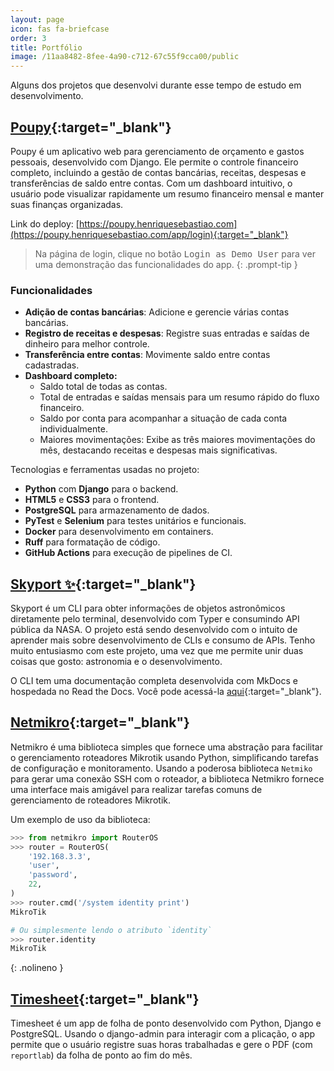 ```yaml
---
layout: page
icon: fas fa-briefcase
order: 3
title: Portfólio
image: /11aa8482-8fee-4a90-c712-67c55f9cca00/public
---
```


Alguns dos projetos que desenvolvi durante esse tempo de estudo em desenvolvimento.

## [Poupy](/poupy/){:target="_blank"}

Poupy é um aplicativo web para gerenciamento de orçamento e gastos pessoais, desenvolvido com Django. Ele permite o controle financeiro completo, incluindo a gestão de contas bancárias, receitas, despesas e transferências de saldo entre contas. Com um dashboard intuitivo, o usuário pode visualizar rapidamente um resumo financeiro mensal e manter suas finanças organizadas.

Link do deploy: [https://poupy.henriquesebastiao.com](https://poupy.henriquesebastiao.com/app/login){:target="_blank"}

> Na página de login, clique no botão <kbd>Login as Demo User</kbd> para ver uma demonstração das funcionalidades do app.
{: .prompt-tip }

### Funcionalidades

- **Adição de contas bancárias**: Adicione e gerencie várias contas bancárias.
- **Registro de receitas e despesas**: Registre suas entradas e saídas de dinheiro para melhor controle.
- **Transferência entre contas**: Movimente saldo entre contas cadastradas.
- **Dashboard completo:**
    - Saldo total de todas as contas.
    - Total de entradas e saídas mensais para um resumo rápido do fluxo financeiro.
    - Saldo por conta para acompanhar a situação de cada conta individualmente.
    - Maiores movimentações: Exibe as três maiores movimentações do mês, destacando receitas e despesas mais significativas.

Tecnologias e ferramentas usadas no projeto:

- **Python** com **Django** para o backend.
- **HTML5** e **CSS3** para o frontend.
- **PostgreSQL** para armazenamento de dados.
- **PyTest** e **Selenium** para testes unitários e funcionais.
- **Docker** para desenvolvimento em containers.
- **Ruff** para formatação de código.
- **GitHub Actions** para execução de pipelines de CI.

## [Skyport ✨](/skyport/){:target="_blank"}

Skyport é um CLI para obter informações de objetos astronômicos diretamente pelo terminal, desenvolvido com Typer e consumindo API pública da NASA. O projeto está sendo desenvolvido com o intuito de aprender mais sobre desenvolvimento de CLIs e consumo de APIs. Tenho muito entusiasmo com este projeto, uma vez que me permite unir duas coisas que gosto: astronomia e o desenvolvimento.

O CLI tem uma documentação completa desenvolvida com MkDocs e hospedada no Read the Docs. Você pode acessá-la [aqui](https://skyport.henriquesebastiao.com){:target="_blank"}.

## [Netmikro](/netmikro/){:target="_blank"}

Netmikro é uma biblioteca simples que fornece uma abstração para facilitar o gerenciamento roteadores Mikrotik usando Python, simplificando tarefas de configuração e monitoramento. Usando a poderosa biblioteca `Netmiko` para gerar uma conexão SSH com o roteador, a biblioteca Netmikro fornece uma interface mais amigável para realizar tarefas comuns de gerenciamento de roteadores Mikrotik.

Um exemplo de uso da biblioteca:

```python
>>> from netmikro import RouterOS
>>> router = RouterOS(
    '192.168.3.3',
    'user',
    'password',
    22,
)
>>> router.cmd('/system identity print')
MikroTik

# Ou simplesmente lendo o atributo `identity`
>>> router.identity
MikroTik
```
{: .nolineno }

## [Timesheet](/timesheet/){:target="_blank"}

Timesheet é um app de folha de ponto desenvolvido com Python, Django e PostgreSQL. Usando o django-admin para interagir com a plicação, o app permite que o usuário registre suas horas trabalhadas e gere o PDF (com `reportlab`) da folha de ponto ao fim do mês.

